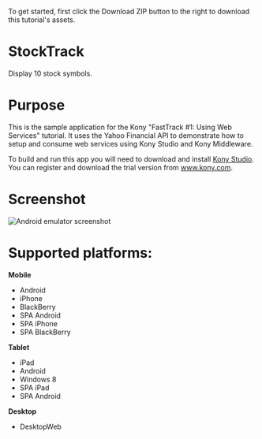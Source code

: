 To get started, first click the Download ZIP button to the right to download this tutorial's assets.

StockTrack
==========
Display 10 stock symbols.

# Purpose
This is the sample application for the Kony "FastTrack #1: Using Web Services" tutorial. It uses the Yahoo Financial API to demonstrate how to setup and consume web services using Kony Studio and Kony Middleware. 

To build and run this app you will need to download and install [Kony Studio](http://www.kony.com/products/development). You can register and download the trial version from www.kony.com.

# Screenshot
![Android emulator screenshot](https://raw.github.com/kony-solutions/screenshots/master/StockTrack/Mobile/Android/1.png)

# Supported platforms:
**Mobile**
 * Android
 * iPhone
 * BlackBerry
 * SPA Android
 * SPA iPhone
 * SPA BlackBerry
 
**Tablet** 
 * iPad
 * Android
 * Windows 8
 * SPA iPad
 * SPA Android
 
**Desktop**
 * DesktopWeb
